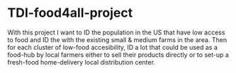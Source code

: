 # TDI-food4all-project
With this project I want to ID the population in the US that have low access to food and ID the with the existing small &amp; medium farms in the area.  Then for each cluster of low-food accesibility, ID a lot that could be used as a food-hub by local farmers either to sell their products directly or to set-up a fresh-food home-delivery local distribution center.
